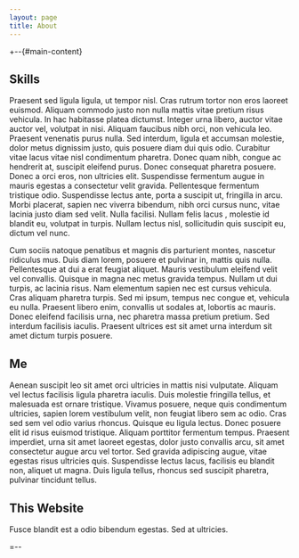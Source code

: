 ```yaml
---
layout: page
title: About
---
```


<div id="results">
	
</div>

+--{#main-content}
## Skills

Praesent sed ligula ligula, ut tempor nisl. Cras rutrum tortor non eros laoreet euismod. Aliquam commodo justo non nulla mattis vitae pretium risus vehicula. In hac habitasse platea dictumst. Integer urna libero, auctor vitae auctor vel, volutpat in nisi. Aliquam faucibus nibh orci, non vehicula leo. Praesent venenatis purus nulla. Sed interdum, ligula et accumsan molestie, dolor metus dignissim justo, quis posuere diam dui quis odio. Curabitur vitae lacus vitae nisl condimentum pharetra. Donec quam nibh, congue ac hendrerit at, suscipit eleifend purus. Donec consequat pharetra posuere. Donec a orci eros, non ultricies elit. Suspendisse fermentum augue in mauris egestas a consectetur velit gravida. Pellentesque fermentum tristique odio. Suspendisse lectus ante, porta a suscipit ut, fringilla in arcu. Morbi placerat, sapien nec viverra bibendum, nibh orci cursus nunc, vitae lacinia justo diam sed velit. Nulla facilisi. Nullam felis lacus , molestie id blandit eu, volutpat in turpis. Nullam lectus nisl, sollicitudin quis suscipit eu, dictum vel nunc.


Cum sociis natoque penatibus et magnis dis parturient montes, nascetur ridiculus mus. Duis diam lorem, posuere et pulvinar in, mattis quis nulla. Pellentesque at dui a erat feugiat aliquet. Mauris vestibulum eleifend velit vel convallis. Quisque in magna nec metus gravida tempus. Nullam ut dui turpis, ac lacinia risus. Nam elementum sapien nec est cursus vehicula. Cras aliquam pharetra turpis. Sed mi ipsum, tempus nec congue et, vehicula eu nulla. Praesent libero enim, convallis ut sodales at, lobortis ac mauris. Donec eleifend facilisis urna, nec pharetra massa pretium pretium. Sed interdum facilisis iaculis. Praesent ultrices est sit amet urna interdum sit amet dictum turpis posuere.

## Me

Aenean suscipit leo sit amet orci ultricies in mattis nisi vulputate. Aliquam vel lectus facilisis ligula pharetra iaculis. Duis molestie fringilla tellus, et malesuada est ornare tristique. Vivamus posuere, neque quis condimentum ultricies, sapien lorem vestibulum velit, non feugiat libero sem ac odio. Cras sed sem vel odio varius rhoncus. Quisque eu ligula lectus. Donec posuere elit id risus euismod tristique. Aliquam porttitor fermentum tempus. Praesent imperdiet, urna sit amet laoreet egestas, dolor justo convallis arcu, sit amet consectetur augue arcu vel tortor. Sed gravida adipiscing augue, vitae egestas risus ultricies quis. Suspendisse lectus lacus, facilisis eu blandit non, aliquet ut magna. Duis ligula tellus, rhoncus sed suscipit pharetra, pulvinar tincidunt tellus.
## This Website
Fusce blandit est a odio bibendum egestas. Sed at ultricies.

=--

<div class="small quiet" id="indextank" style="display:none">
Search powered by IndexTank
</div>
